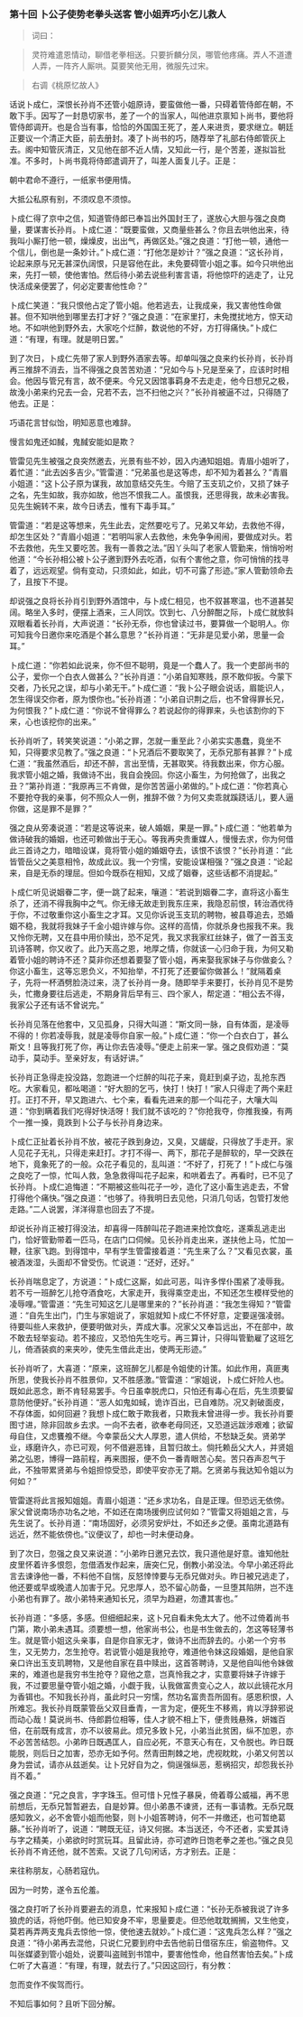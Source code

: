 <script type="text/javascript">
    var head = document.getElementsByTagName('head')[0];
    cssURL = '/public/article_1.css';
    linkTag = document.createElement('link');
    linkTag.href = cssURL;
    linkTag.setAttribute('type','text/css');
    linkTag.setAttribute('rel','stylesheet');
    head.appendChild(linkTag);
</script>
### 第十回  卜公子使势老拳头送客  管小姐弄巧小乞儿救人 

> 词曰：

> 灵符难遣恩情动，聊借老拳相送。只要折麟分凤，哪管他疼痛。弄人不道遭人弄，一阵齐人厮哄。莫要笑他无用，微服先过宋。

> 右调《桃原忆故人》

话说卜成仁，深恨长孙肖不还管小姐原诗，要蛮做他一番，只碍着管侍郎在朝，不敢下手。因写了一封恳切家书，差了一个的当家人，叫他进京禀知卜尚书，要他将管侍郎调开。也是合当有事，恰恰的外国国王死了，差人来进贡，要求继立。朝廷正要议一个清正大臣，前去册封。凑了卜尚书的巧，随荐举了礼部右侍郎管灰上去。阁中知管灰清正，又见他在部不近人情，又知此一行，是个苦差，遂拟旨批准。不多时，卜尚书竟将侍郎遣调开了，叫差人面复儿子。正是：

朝中君命不遵行，一纸家书便用情。

大抵公私原有别，不须叹息不须惊。

卜成仁得了京中之信，知道管侍郎已奉旨出外国封王了，遂放心大胆与强之良商量，要谋害长孙肖。卜成仁道：“既要蛮做，又商量些甚么？你且去哄他出来，待我叫小厮打他一顿，燥燥皮，出出气，再做区处。”强之良道：“打他一顿，通他一个信儿，倒也是一条妙计。”卜成仁道：“打他怎是妙计？”强之良道：“这长孙肖，论起来原与兄无甚深仇阔恨，只是容他在此，未免要碍管小姐之事。如今只哄他出来，先打一顿，使他害怕。然后待小弟去说些利害言语，将他惊吓的逃走了，让兄快活成亲便罢了，何必定要害他性命？”

卜成仁笑道：“我只恨他占定了管小姐。他若逃去，让我成亲，我又害他性命做甚。但不知哄他到哪里去打才好？”强之良道：“在家里打，未免搅扰地方，惊天动地。不如哄他到野外去，大家吃个烂醉，数说他的不好，方打得痛快。”卜成仁道：“有理，有理。就是明日罢。”

到了次日，卜成仁先带了家人到野外酒家去等。却单叫强之良来约长孙肖，长孙肖再三推辞不消去，当不得强之良苦苦劝道：“兄如今与卜兄是至亲了，应该时时相会。他因与管兄有言，故不便来。今兄又因馆事羁身不去走走，他今日想兄之极，故浼小弟来约兄去一会，兄若不去，岂不扫他之兴？”长孙肖被逼不过，只得随了他去。正是：

巧语花言甘似饴，明知恶意也难辞。

慢言如鬼还如馘，鬼馘安能如是欺？

管雷见先生被强之良突然邀去，光景有些不妙，因入内通知姐姐。青眉小姐听了，着忙道：“此去凶多吉少。”管雷道：“兄弟虽也是这等虑，却不知为着甚么？”青眉小姐道：“这卜公子原为谋我，故加意结交先生。今赔了玉支玑之价，又损了妹子之名，先生如故，我亦如故，他岂不恨我二人。虽恨我，还思得我，故未必害我。见先生婉转不来，故今日诱去，惟有下毒手耳。”

管雷道：“若是这等想来，先生此去，定然要吃亏了。兄弟又年幼，去救他不得，却怎生区处？”青眉小姐道：“若明叫家人去救他，未免争争闹闹，要做成对头。若不去救他，先生又要吃苦。我有一善救之法。”因丫头叫了老家人管勤来，悄悄吩咐他道：“今长孙相公被卜公子邀到野外去吃酒，似有个害他之意，你可悄悄的找寻着了，远远观望。倘有变动，只须如此，如此，切不可露了形迹。”家人管勤领命去了，且按下不提。

却说强之良将长孙肖引到野外酒馆中，与卜成仁相见，也不叙甚寒温，也不道甚契阔。略坐入多时，便摆上酒来，三人同饮。饮到七、八分醉酣之际，卜成仁就放斜双眼看着长孙肖，大声说道：“长孙无忝，你也曾读过书，要算做一个聪明人。你可知我今日邀你来吃酒是个甚么意思？”长孙肖道：“无非是见爱小弟，思量一会耳。”

卜成仁道：“你若如此说来，你不但不聪明，竟是一个蠢人了。我一个吏部尚书的公子，爱你一个白衣人做甚么？”长孙肖道：“小弟自知寒贱，原不敢仰扳。今蒙下交者，乃长兄之误，却与小弟无干。”卜成仁道：“我卜公子眼会说话，眉能识人，怎生得误交你者，原为恨你也。”长孙肖道：“小弟自识荆之后，也不曾得罪长兄，为何恨我？”卜成仁道：“你说不曾得罪么？若说起你的得罪来，头也该割你的下来，心也该挖你的出来。”

长孙肖听了，转笑笑说道：“小弟之罪，怎就一重至此？小弟实实愚蠢，竟坐不知，只得要求见教了。”强之良道：“卜兄酒后不要取笑了，无忝兄那有甚罪？”卜成仁道：“我虽然酒后，却还不醉，言出至情，无甚取笑。待我数出来，你方心服。我求管小姐之婚，我做诗不出，我自会挽回。你这小畜生，为何抢做了，出我之丑？”第孙肖道：“我原再三不肯做，是你苦苦逼小弟做的。”卜成仁道：“你若真心不要抢夺我的亲事，何不照众人一例，推辞不做？为何又卖乖就蹊跷话儿，要人逼你做，这是罪不是罪？”

强之良从旁凑说道：“若是这等说来，破人婚姻，果是一罪。”卜成仁道：“他若单为做诗破我的婚姻，也还可赖做出于无心。等我再央贵重媒人，慢慢去求，你为何借此三首诗之力，暗暗设谋，竟将管小姐的婚姻夺去，该恨不该恨？”长孙肖道：“此皆管岳父之美意相怜，故成此议。我一个穷懦，安能设谋相强？”强之良道：“论起来，自是无忝的理屈。但如今既忝在相知，又成了姻眷，这些话都不消提起。”

卜成仁听见说姻眷二字，便一跳了起来，嚷道：“若说到姻眷二字，直将这小畜生杀了，还消不得我胸中之气。你无缘无故走到我东庄来，我隐忍前恨，转治酒优待于你，不过敬重你这小畜生之才耳。又见你诉说玉支玑的聘物，被县尊追去，恐婚姻不稳，我就将我妹子千金小姐许嫁与你。这样的高情，你就杀身也报我不来。我又怜你无聘，又在县中用价赎出，恐不足凭，我又求我家红丝妹子，做了一首玉支玑诗答聘，你又收了。此乃天高之恩，地厚之情，你就该一心归命于我，为何又勒着管小姐的聘诗不还？莫非你还想着要娶了管小姐，再来娶我家妹子与你做妾么？你这小畜生，这等忘恩负义，不知抬举，不打死了还要留你做甚么！”就隔着桌子，先将一杯酒劈脸浇过来，浇了长孙肖一身。随即举手来要打，长孙肖见不是势头，忙撒身要往后逃走，不期身背后早有三、四个家人，帮定道：“相公去不得，我家公子还有话不曾说完。”

长孙肖见落在他套中，又见孤身，只得大叫道：“斯文同一脉，自有体面，是凌辱不得的！你若凌辱我，就是凌辱你自家一般。”卜成仁道：“你一个白衣白丁，甚么斯文！且等我打死了你，再让你去告凌辱。”便走上前来一掌。强之良假劝道：“莫动手，莫动手。至亲好友，有话好讲。”

长孙肖正急得走投没路，忽跑进一个烂醉的叫花子来，竟赶到桌子边，乱抢东西吃。大家看见，都吆喝道：“好大胆的乞丐，快打！快打！”家人只得走了两个来赶打。正打不开，早又跑进六、七个来，看看先进来的那一个叫花子，大嚷大叫道：“你到瞒着我们吃得好快活呀！我们就不该吃的？”你抢我夺，你推我搡，有两个一推一搡，竟跌到卜公子与长孙肖身边来。

卜成仁正扯着长孙肖不放，被花子跌到身边，又臭，又龌龊，只得放了手走开。家人见花子无礼，只得走来赶打。才打不得一、两下，那花子是醉软的，早一交跌在地下，竟象死了的一般。众花子看见的，乱叫道：“不好了，打死了！”卜成仁与强之良吃了一惊，忙叫人救，急急救得叫花子起来，和哄着去了。再看时，已不见了长孙肖。卜成仁追悔道：“不期被这些叫花子一吵，造化了这小畜生逃走去，不曾打得他个痛快。”强之良道：“也够了。待我明日去见他，只消几句话，包管打发他走路。”二人说罢，洋洋得意也回去了不提。

却说长孙肖正被打得没法，却喜得一阵醉叫花子跑进来抢饮食吃，遂乘乱逃走出门，恰好管勤带着一匹马，在店门口伺候。见长孙肖走出来，遂扶他上马，忙加一鞭，往家飞跑。到得馆中，早有学生管雷接着道：“先生来了么？”又看见衣裳，虽被酒泼湿，头面却不曾受伤。忙说道：“还好，还好。”

长孙肖喘息定了，方说道：“卜成仁这厮，如此可恶，叫许多悍仆围紧了凌辱我。若不亏一班醉乞儿抢夺酒食吃，大家走开，我得乘空走出，不知还怎生模样受他的凌辱哩。”管雷道：“先生可知这乞儿是哪里来的？”长孙肖道：“我怎生得知？”管雷道：“自先生出门，门生与家姐说了，家姐就知卜成仁不怀好意，定要逞强凌弱。待要叫些人来救护，便要明做对头，弄成大事。况家父又奉旨远出，不在部中，故不敢去轻举妄动。若不接应，又恐怕先生吃亏。再三算计，只得叫管勤雇了这班乞儿，倚酒装疯的来夹吵，使先生借此走出，使两无形迹。”

长孙肖听了，大喜道：“原来，这班醉乞儿都是令姐使的计策。如此作用，真匪夷所思，使我长孙肖不胜景仰，又不胜感激。”管雷道：“家姐说，卜成仁奸险人也。既如此恶念，断不肯轻易罢手。今日虽幸脱虎口，只怕还有毒心在后，先生须要留意防他便好。”长孙肖道：“恶人如鬼如蜮，诡诈百出，已自难防。况又剥破面皮，不存体面，如何回避？我想卜成仁敢于欺我者，只欺我未曾进得一步。我长孙肖要图寸进，除非回故乡去求。一向不去者，欲奉老母同还，又恐道远跋涉艰难；欲留母自住，又虑饔飧不继。今幸蒙岳父大人厚恩，遣人供给，不愁缺乏矣。贤弟学业，琢磨许久，亦已可观，何不借避恶锋，且暂归故土。倘托赖岳父大人，并贤姐弟之弘恩，博得一路前程，再来图报，便不负一番青眼苦心矣。苦只吞声忍气于此，不独带累贤弟与令姐担惊受恐，即使平安亦无了期。乞贤弟与我达知令姐以为何如？”

管雷遂将此言报知姐姐。青眉小姐道：“还乡求功名，自是正理。但恐远无依傍。家父曾说南场亦功名之地，不如还在南场援例应试何如？”管雷又将姐姐之言，与先生说了。长孙肖道：“南场固好，必须另安炉灶，不如还乡之便。虽南北道路有远近，然不能依傍也。”议便议了，却也一时未便动身。

到了次日，忽强之良又来说道：“小弟昨日邀兄去饮，我只道他是好意。谁知他肚皮里怀着许多恨怨，忽借酒发作起来，唐突仁兄，倒教小弟没法。今早小弟还将此言去谏诤他一番，不料他不自惴，反怒悻悻要与无忝兄做对头。昨日被兄逃走了，他还要或早或晚遣人加害于兄。兄忠厚人，恐不留心防备，一旦堕其陷阱，岂不连小弟也有罪了。故小弟特来通知长兄，须早为趋避，勿遭其害也。”

长孙肖道：“多感，多感。但细细起来，这卜兄自看未免太大了。他不过倚着尚书门第，欺小弟未遇耳。须要想一想，他家尚书公，也是书生做去的，怎这等轻薄书生。就是管小姐这头亲事，自是你自家无才，做诗不出而辞去的。小弟一个穷书生，又无势力，怎生抢夺。若说管小姐是我抢夺，难道他令妹这段婚姻，是他自家亲口许出玉支玑聘物，又是他自家在县中赎出，这首答聘诗，又是他自叫他令妹做来的，难道也是我穷书生抢夺？窥他之意，岂真怜我之才，实意要将妹子许嫁于我，不过要思量夺管小姐之婚，小觑于我，认我做富贵变心之人，故以此镜花水月为香铒也。不知我长孙肖，虽此时只一穷懦，然功名富贵吾所固有。感恩积恨，人所难忘。我长孙肖既蒙管岳父双目垂青，一言为定，便死生不移焉，肯以浮辞邪说而动心哉！莫说尚书、侍郎爵位相等，佳人才貌不相上下，便贵贱悬殊，妍媸百倍，在前既有成言，亦不以彼易此。烦兄多致卜兄，小弟当此贫困，纵不加恩，亦不必苦苦结怨。小弟昨日既遇匡人，自应必死，不意天心有在，又令脱也。昨日既能脱，则后日之加害，恐亦无如予何。然青田荆棘之地，虎视眈眈，小弟又何苦以身为尝试，请亦从兹逝矣。让卜兄好自为之，倘逞强纵恶，惹祸招灾，却怨我长孙肖不着。”

强之良道：“兄之良言，字字珠玉。但可惜卜兄性子暴戾，倚着尊公威福，再不思前想后，无忝兄暂暂避去，自是妙算。但小弟愚不谏贤，还有一事请教。无忝兄既感知敦义，必不舍管小姐而他娶，则卜小姐答聘诗，何不一并缴还，也可暂绝葛藤。”长孙肖听了，说道：“聘既无征，诗又何据。本当送还，今不还者，实爱其诗与字之精美，小弟欲时时赏玩耳。且留此诗，亦可遮昨日饱老拳之差也。”强之良见长孙肖不肯还他，就不苦索。又说了几句闲话，方才别去。正是：

来往称朋友，心肠若寇仇。

因为一时势，遂令五伦羞。

强之良打听了长孙肖要避去的消息，忙来报知卜成仁道：“长孙无忝被我说了许多狼虎的话，将他吓倒。他已知安身不牢，思量要走。但恐他耽耽搁搁，又生他变，莫若再弄两支鬼兵去惊他一惊，使他速去就妙。”卜成仁道：“这鬼兵怎么样？”强之良道：“待小弟再去混他，只说仁兄要到府中去告他前日借宿东庄，偷盗物件。又叫张媒婆到管小姐处，说要叫盗贼到书馆中，要害他性命，他自然害怕去矣。”卜成仁听了大喜道：“有理，有理，就去行了。”只因这回行，有分教：

忽而变作不俟驾而行。

不知后事如何？且听下回分解。